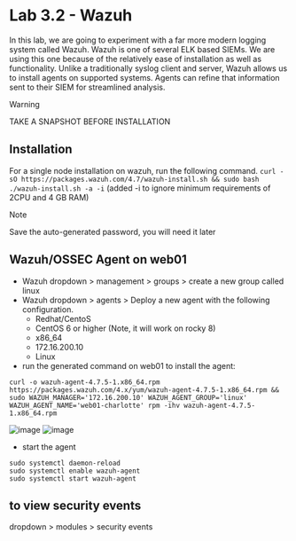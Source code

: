 # Lab 3.2 - Wazuh
In this lab, we are going to experiment with a far more modern logging system called Wazuh.  Wazuh is one of several ELK based SIEMs.  We are using this one because of the relatively ease of installation as well as functionality.  Unlike a traditionally syslog client and server, Wazuh allows us to install agents on supported systems.  Agents can refine that information sent to their SIEM for streamlined analysis.

>[!Warning]
>TAKE A SNAPSHOT BEFORE INSTALLATION

## Installation
For a single node installation on wazuh, run the following command.
`curl -sO https://packages.wazuh.com/4.7/wazuh-install.sh && sudo bash ./wazuh-install.sh -a -i`
(added -i to ignore minimum requirements of 2CPU and 4 GB RAM)

>[!Note]
>Save the auto-generated password, you will need it later

## Wazuh/OSSEC Agent on web01
- Wazuh dropdown > management > groups > create a new group called linux
- Wazuh dropdown > agents > Deploy a new agent with the following configuration.
  - Redhat/CentoS
  - CentOS 6 or higher (Note, it will work on rocky 8)
  - x86_64
  - 172.16.200.10
  - Linux
- run the generated command on web01 to install the agent:
```
curl -o wazuh-agent-4.7.5-1.x86_64.rpm https://packages.wazuh.com/4.x/yum/wazuh-agent-4.7.5-1.x86_64.rpm && sudo WAZUH_MANAGER='172.16.200.10' WAZUH_AGENT_GROUP='linux' WAZUH_AGENT_NAME='web01-charlotte' rpm -ihv wazuh-agent-4.7.5-1.x86_64.rpm
```
![image](https://github.com/user-attachments/assets/c6c6ae88-635e-4db1-a1d3-e1473bf63653)
![image](https://github.com/user-attachments/assets/1609a92a-ffe2-4d93-8477-f6669a95c2f5)

- start the agent
```
sudo systemctl daemon-reload
sudo systemctl enable wazuh-agent
sudo systemctl start wazuh-agent
```

## to view security events
dropdown > modules > security events
